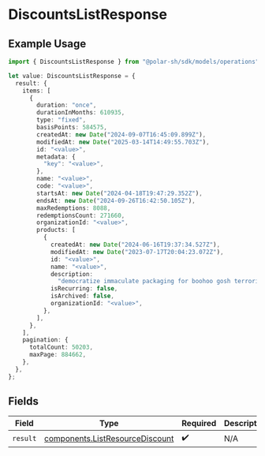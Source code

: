 # DiscountsListResponse

## Example Usage

```typescript
import { DiscountsListResponse } from "@polar-sh/sdk/models/operations";

let value: DiscountsListResponse = {
  result: {
    items: [
      {
        duration: "once",
        durationInMonths: 610935,
        type: "fixed",
        basisPoints: 584575,
        createdAt: new Date("2024-09-07T16:45:09.899Z"),
        modifiedAt: new Date("2025-03-14T14:49:55.703Z"),
        id: "<value>",
        metadata: {
          "key": "<value>",
        },
        name: "<value>",
        code: "<value>",
        startsAt: new Date("2024-04-18T19:47:29.352Z"),
        endsAt: new Date("2024-09-26T16:42:50.105Z"),
        maxRedemptions: 8088,
        redemptionsCount: 271660,
        organizationId: "<value>",
        products: [
          {
            createdAt: new Date("2024-06-16T19:37:34.527Z"),
            modifiedAt: new Date("2023-07-17T20:04:23.072Z"),
            id: "<value>",
            name: "<value>",
            description:
              "democratize immaculate packaging for boohoo gosh terrorise official",
            isRecurring: false,
            isArchived: false,
            organizationId: "<value>",
          },
        ],
      },
    ],
    pagination: {
      totalCount: 50203,
      maxPage: 884662,
    },
  },
};
```

## Fields

| Field                                                                              | Type                                                                               | Required                                                                           | Description                                                                        |
| ---------------------------------------------------------------------------------- | ---------------------------------------------------------------------------------- | ---------------------------------------------------------------------------------- | ---------------------------------------------------------------------------------- |
| `result`                                                                           | [components.ListResourceDiscount](../../models/components/listresourcediscount.md) | :heavy_check_mark:                                                                 | N/A                                                                                |